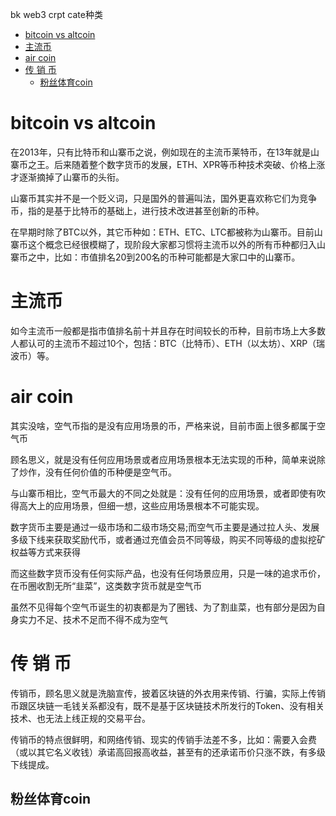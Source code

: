 bk web3 crpt cate种类

<!-- TOC -->

- [bitcoin vs altcoin](#bitcoin-vs-altcoin)
- [主流币](#主流币)
- [air coin](#air-coin)
- [传 销 币](#传-销-币)
    - [粉丝体育coin](#粉丝体育coin)

<!-- /TOC -->

# bitcoin vs altcoin

在2013年，只有比特币和山寨币之说，例如现在的主流币莱特币，在13年就是山寨币之王。后来随着整个数字货币的发展，ETH、XPR等币种技术突破、价格上涨才逐渐摘掉了山寨币的头衔。

山寨币其实并不是一个贬义词，只是国外的普遍叫法，国外更喜欢称它们为竞争币，指的是基于比特币的基础上，进行技术改进甚至创新的币种。

在早期时除了BTC以外，其它币种如：ETH、ETC、LTC都被称为山寨币。目前山寨币这个概念已经很模糊了，现阶段大家都习惯将主流币以外的所有币种都归入山寨币之中，比如：市值排名20到200名的币种可能都是大家口中的山寨币。

# 主流币

如今主流币一般都是指市值排名前十并且存在时间较长的币种，目前市场上大多数人都认可的主流币不超过10个，包括：BTC（比特币）、ETH（以太坊）、XRP（瑞波币）等。
# air coin 

其实没啥，空气币指的是没有应用场景的币，严格来说，目前市面上很多都属于空气币

顾名思义，就是没有任何应用场景或者应用场景根本无法实现的币种，简单来说除了炒作，没有任何价值的币种便是空气币。

与山寨币相比，空气币最大的不同之处就是：没有任何的应用场景，或者即使有吹得高大上的应用场景，但细一想，这些应用场景根本不可能实现。

数字货币主要是通过一级市场和二级市场交易;而空气币主要是通过拉人头、发展多级下线来获取奖励代币，或者通过充值会员不同等级，购买不同等级的虚拟挖矿权益等方式来获得

而这些数字货币没有任何实际产品，也没有任何场景应用，只是一味的追求币价，在币圈收割无所“韭菜”，这类数字货币就是空气币

虽然不见得每个空气币诞生的初衷都是为了圈钱、为了割韭菜，也有部分是因为自身实力不足、技术不足而不得不成为空气

# 传 销 币

传销币，顾名思义就是洗脑宣传，披着区块链的外衣用来传销、行骗，实际上传销币跟区块链一毛钱关系都没有，既不是基于区块链技术所发行的Token、没有相关技术、也无法上线正规的交易平台。

传销币的特点很鲜明，和网络传销、现实的传销手法差不多，比如：需要入会费（或以其它名义收钱）承诺高回报高收益，甚至有的还承诺币价只涨不跌，有多级下线提成。

## 粉丝体育coin

